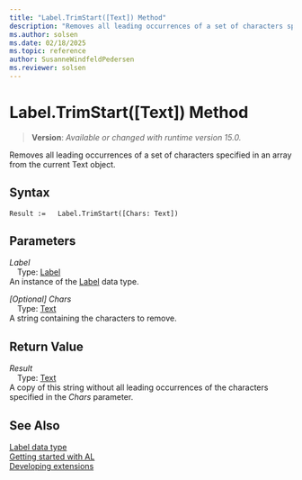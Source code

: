 ```yaml
---
title: "Label.TrimStart([Text]) Method"
description: "Removes all leading occurrences of a set of characters specified in an array from the current Text object."
ms.author: solsen
ms.date: 02/18/2025
ms.topic: reference
author: SusanneWindfeldPedersen
ms.reviewer: solsen
---
```

[//]: # (START>DO_NOT_EDIT)
[//]: # (IMPORTANT:Do not edit any of the content between here and the END>DO_NOT_EDIT.)
[//]: # (Any modifications should be made in the .xml files in the ModernDev repo.)
# Label.TrimStart([Text]) Method
> **Version**: _Available or changed with runtime version 15.0._

Removes all leading occurrences of a set of characters specified in an array from the current Text object.


## Syntax
```AL
Result :=   Label.TrimStart([Chars: Text])
```
## Parameters
*Label*  
&emsp;Type: [Label](label-data-type.md)  
An instance of the [Label](label-data-type.md) data type.  

*[Optional] Chars*  
&emsp;Type: [Text](../text/text-data-type.md)  
A string containing the characters to remove.  


## Return Value
*Result*  
&emsp;Type: [Text](../text/text-data-type.md)  
A copy of this string without all leading occurrences of the characters specified in the *Chars* parameter.


[//]: # (IMPORTANT: END>DO_NOT_EDIT)
## See Also
[Label data type](label-data-type.md)  
[Getting started with AL](../../devenv-get-started.md)  
[Developing extensions](../../devenv-dev-overview.md)